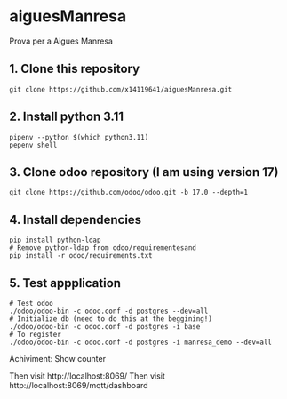 # aiguesManresa
Prova per a Aigues Manresa


## 1. Clone this repository
```
git clone https://github.com/x14119641/aiguesManresa.git
```

## 2. Install python 3.11
```
pipenv --python $(which python3.11)
pepenv shell
```

## 3. Clone odoo repository (I am using version 17)
```
git clone https://github.com/odoo/odoo.git -b 17.0 --depth=1
```

## 4. Install dependencies
```
pip install python-ldap 
# Remove python-ldap from odoo/requirementesand
pip install -r odoo/requirements.txt
```


## 5. Test appplication
```
# Test odoo
./odoo/odoo-bin -c odoo.conf -d postgres --dev=all
# Initialize db (need to do this at the beggining!)
./odoo/odoo-bin -c odoo.conf -d postgres -i base
# To register
./odoo/odoo-bin -c odoo.conf -d postgres -i manresa_demo --dev=all
```



Achiviment: Show counter

Then visit http://localhost:8069/
Then visit http://localhost:8069/mqtt/dashboard